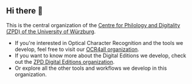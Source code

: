 ## Hi there 👋

This is the central organization of the [Centre for Philology and Digitality (ZPD) of the University of Würzburg](https://www.uni-wuerzburg.de/zpd/).

- If you're interested in Optical Character Recognition and the tools we develop, feel free to visit our [OCR4all organization](https://github.com/ocr4all/).
- If you want to know more about the Digital Editions we develop, check out the [ZPD Digital Editions organization](https://github.com/zpd-digital-editions).
- Or explore all the other tools and workflows we develop in this organization.
